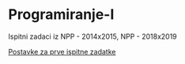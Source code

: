 # Programiranje-I
Ispitni zadaci iz NPP - 2014x2015, NPP - 2018x2019

[Postavke za prve ispitne zadatke](https://github.com/Ensar01/Programiranje-I/tree/main/Zadatak%20I)
